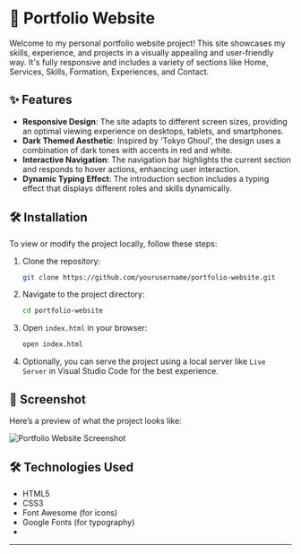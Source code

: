 # 🌟 Portfolio Website

Welcome to my personal portfolio website project! This site showcases my skills, experience, and projects in a visually appealing and user-friendly way. It's fully responsive and includes a variety of sections like Home, Services, Skills, Formation, Experiences, and Contact.

## ✨ Features

- **Responsive Design**: The site adapts to different screen sizes, providing an optimal viewing experience on desktops, tablets, and smartphones.
- **Dark Themed Aesthetic**: Inspired by 'Tokyo Ghoul', the design uses a combination of dark tones with accents in red and white.
- **Interactive Navigation**: The navigation bar highlights the current section and responds to hover actions, enhancing user interaction.
- **Dynamic Typing Effect**: The introduction section includes a typing effect that displays different roles and skills dynamically.

## 🛠️ Installation

To view or modify the project locally, follow these steps:

1. Clone the repository:
    ```bash
    git clone https://github.com/yourusername/portfolio-website.git
    ```
2. Navigate to the project directory:
    ```bash
    cd portfolio-website
    ```
3. Open `index.html` in your browser:
    ```bash
    open index.html
    ```
4. Optionally, you can serve the project using a local server like `Live Server` in Visual Studio Code for the best experience.

## 📸 Screenshot

Here’s a preview of what the project looks like:

![Portfolio Website Screenshot](https://i.imgur.com/ysc40gP.png)

## 🛠️ Technologies Used

- HTML5
- CSS3
- Font Awesome (for icons)
- Google Fonts (for typography)
- 
---

